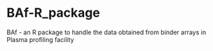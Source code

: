 # BAf-R_package
BAf - an R package to handle the data obtained from binder arrays in Plasma profiling facility
